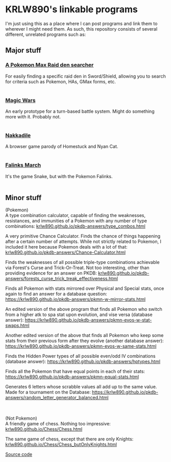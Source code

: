 # KRLW890's linkable programs

I'm just using this as a place where I can post programs and link them to wherever I might need them.  As such, this repository consists of several different, unrelated programs such as:

<h2>Major stuff</h2>
<h3><a href="https://krlw890.github.io/pokemon-raid-search/">A Pokemon Max Raid den searcher</a></h3>
For easily finding a specific raid den in Sword/Shield, allowing you to search for criteria such as Pokemon, HAs, GMax forms, etc.
<br><br>

<h3><a href="https://krlw890.github.io/Magic-Wars/">Magic Wars</a></h3>
An early prototype for a turn-based battle system. Might do something more with it. Probably not.
<br><br>

<h3><a href="https://krlw890.github.io/nakkadile/play.html">Nakkadile</a></h3>
A browser game parody of Homestuck and Nyan Cat.
<br><br>

<h3><a href="https://krlw890.github.io/Falinks-March/index.html">Falinks March</a></h3>
It's the game Snake, but with the Pokemon Falinks.
<br><br>

<h2>Minor stuff</h2>
(Pokemon)<br>
A type combination calculator, capable of finding the weaknesses, resistances, and immunities of a Pokemon with any number of type combinations: <a href="https://krlw890.github.io/pkdb-answers/type_combos.html">krlw890.github.io/pkdb-answers/type_combos.html</a>

A very primitive Chance Calculator. Finds the chance of things happening after a certain number of attempts. While not strictly related to Pokemon, I included it here because Pokemon deals with a lot of that: <a href="https://krlw890.github.io/pkdb-answers/Chance-Calculator.html">krlw890.github.io/pkdb-answers/Chance-Calculator.html</a>
 
Finds the weaknesses of all possible triple-type combinations achievable via Forest's Curse and Trick-Or-Treat. Not too interesting, other than providing evidence for an answer on PKDB: <a href="https://krlw890.github.io/pkdb-answers/forests_curse_trick_treak_effectiveness.html">krlw890.github.io/pkdb-answers/forests_curse_trick_treak_effectiveness.html</a>

Finds all Pokemon with stats mirrored over Physical and Special stats, once again to find an answer for a database question: <a href="https://krlw890.github.io/pkdb-answers/pkmn-w-mirror-stats.html">https://krlw890.github.io/pkdb-answers/pkmn-w-mirror-stats.html</a>

An edited version of the above program that finds all Pokemon who switch from a higher atk to spa stat upon evolution, and vise versa (database answer): <a href="https://krlw890.github.io/pkdb-answers/pkmn-evos-w-stat-swaps.html">https://krlw890.github.io/pkdb-answers/pkmn-evos-w-stat-swaps.html</a>

Another edited version of the above that finds all Pokemon who keep some stats from their previous form after they evolve (another database answer): <a href="https://krlw890.github.io/pkdb-answers/pkmn-evos-w-same-stats.html">https://krlw890.github.io/pkdb-answers/pkmn-evos-w-same-stats.html</a>

Finds the Hidden Power types of all possible even/odd IV combinations (database answer): <a href="https://krlw890.github.io/pkdb-answers/hptypes.html">https://krlw890.github.io/pkdb-answers/hptypes.html</a>

Finds all the Pokemon that have equal points in each of their stats: <a href="https://krlw890.github.io/pkdb-answers/pkmn-equal-stats.html">https://krlw890.github.io/pkdb-answers/pkmn-equal-stats.html</a>

Generates 6 letters whose scrabble values all add up to the same value. Made for a tournament on the Database: <a href="https://krlw890.github.io/pkdb-answers/random_letter_generator_balanced.html">https://krlw890.github.io/pkdb-answers/random_letter_generator_balanced.html</a>

<br><br>
(Not Pokemon)<br>
A friendly game of chess. Nothing too impressive: <a href="https://krlw890.github.io/Chess/Chess.html">krlw890.github.io/Chess/Chess.html</a>

The same game of chess, except that there are only Knights: <a
href="https://krlw890.github.io/Chess/Chess_butOnlyKnights.html">krlw890.github.io/Chess/Chess_butOnlyKnights.html</a>

<a href="https://github.com/KRLW890/krlw890.github.io/">Source code</a>
